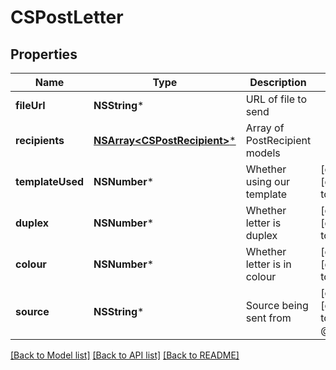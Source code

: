 # CSPostLetter

## Properties
Name | Type | Description | Notes
------------ | ------------- | ------------- | -------------
**fileUrl** | **NSString*** | URL of file to send | 
**recipients** | [**NSArray&lt;CSPostRecipient&gt;***](CSPostRecipient.md) | Array of PostRecipient models | 
**templateUsed** | **NSNumber*** | Whether using our template | [optional] [default to @0]
**duplex** | **NSNumber*** | Whether letter is duplex | [optional] [default to @0]
**colour** | **NSNumber*** | Whether letter is in colour | [optional] [default to @0]
**source** | **NSString*** | Source being sent from | [optional] [default to @"sdk"]

[[Back to Model list]](../README.md#documentation-for-models) [[Back to API list]](../README.md#documentation-for-api-endpoints) [[Back to README]](../README.md)


